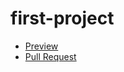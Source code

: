 # first-project

   - [Preview](https://github.com/TarasChaban/first-project/compare/main...gh-pages)
   - [Pull Request](https://github.com/TarasChaban/first-project/pull/1/files)
